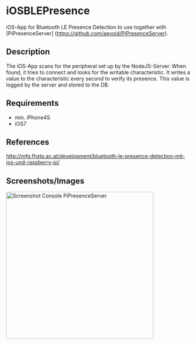 iOSBLEPresence
==============

iOS-App for Bluetooth LE Presence Detection to use together with [PiPresenceServer]
(https://github.com/aevoid/PiPresenceServer).

Description
-----------
The iOS-App scans for the peripheral set up by the NodeJS-Server. When found, it tries to connect 
and looks for the writable characteristic. It writes a value to the characteristic every second to
verify its presence. This value is logged by the server and stored to the DB.

Requirements
------------
* min. iPhone4S
* iOS7

References
----------
http://mfg.fhstp.ac.at/development/bluetooth-le-presence-detection-mit-ios-und-raspberry-pi/

Screenshots/Images
------------------
<p><a href="http://mfg.fhstp.ac.at/cms/wp-content/uploads/2014/02/Foto-26.02.14-08-56-34.png"><img src="http://mfg.fhstp.ac.at/cms/wp-content/uploads/2014/02/Foto-26.02.14-08-56-34.png" alt="Screenshot Console PiPresenceServer" width="400"></a></p>
